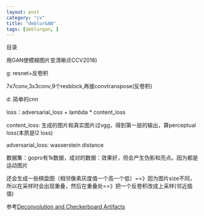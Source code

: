 ```yaml
---
layout: post
category: "cv"
title: "deblurGAN"
tags: [deblurgan, ]
---
```


目录

<!-- TOC -->


<!-- /TOC -->


用GAN使模糊图片变清晰(ECCV2018)

g: resnet+反卷积

7x7conv,3x3conv,9个resblock,再接convtranspose(反卷积)

d: 简单的cnn

loss：adversarial_loss + lambda \* content_loss 

content_loss: 生成的图片和真实图片过vgg，得到第一层的输出，算perceptual loss(本质是l2 loss)

adversarial_loss: wasserstein distance


数据集：gopro有1k数据，成对的数据：效果好，但会产生伪影和亮点。因为都是运动图片

还会生成一些棋盘图（相邻像素灰度值一个高一个低）==》因为图片size不同，所以在采样时会出现重叠，然后在重叠处==》把一个反卷积改成上采样(邻近插值)

参考[Deconvolution and Checkerboard Artifacts](https://www.jianshu.com/p/36ff39344de5)

